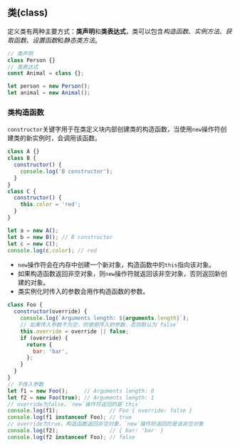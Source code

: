 ## 类(class)

定义类有两种主要方式：**类声明**和**类表达式**，类可以包含*构造函数*、*实例方法*、*获取函数*、*设置函数*和*静态类方法*。

```js
// 类声明
class Person {}
// 类表达式
const Animal = class {};

let person = new Person();
let animal = new Animal();
```

### 类构造函数

`constructor`关键字用于在类定义块内部创建类的构造函数，当使用`new`操作符创建类的新实例时，会调用该函数。

```js
class A {}
class B {
  constructor() {
    console.log('B constructor');
  }
}
class C {
  constructor() {
    this.color = 'red';
  }
}

let a = new A();
let b = new B(); // B constructor
let c = new C();
console.log(c.color); // red
```

- `new`操作符会在内存中创建一个新对象，构造函数中的`this`指向该对象。
- 如果构造函数返回非空对象，则`new`操作符就返回该非空对象，否则返回新创建的对象。
- 类实例化时传入的参数会用作构造函数的参数。

```js
class Foo {
  constructor(override) {
    console.log(`Arguments length: ${arguments.length}`);
    // 如果传入参数不为空，则使用传入的参数，否则默认为`false`
    this.override = override || false;
    if (override) {
      return {
        bar: 'bar',
      };
    }
  }
}
// 不传入参数
let f1 = new Foo();     // Arguments length: 0
let f2 = new Foo(true); // Arguments length: 1
// override为false，`new`操作符返回的是`this`
console.log(f1);                // Foo { override: false }
console.log(f1 instanceof Foo); // true
// override为true，构造函数返回非空对象，`new`操作符返回的是该非空对象
console.log(f2);                // { bar: 'bar' }
console.log(f2 instanceof Foo); // false
```




